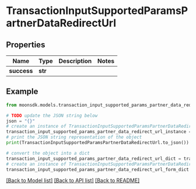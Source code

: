 # TransactionInputSupportedParamsPartnerDataRedirectUrl

## Properties

| Name        | Type    | Description | Notes |
| ----------- | ------- | ----------- | ----- |
| **success** | **str** |             |       |

## Example

```python
from moonsdk.models.transaction_input_supported_params_partner_data_redirect_url import TransactionInputSupportedParamsPartnerDataRedirectUrl

# TODO update the JSON string below
json = "{}"
# create an instance of TransactionInputSupportedParamsPartnerDataRedirectUrl from a JSON string
transaction_input_supported_params_partner_data_redirect_url_instance = TransactionInputSupportedParamsPartnerDataRedirectUrl.from_json(json)
# print the JSON string representation of the object
print(TransactionInputSupportedParamsPartnerDataRedirectUrl.to_json())

# convert the object into a dict
transaction_input_supported_params_partner_data_redirect_url_dict = transaction_input_supported_params_partner_data_redirect_url_instance.to_dict()
# create an instance of TransactionInputSupportedParamsPartnerDataRedirectUrl from a dict
transaction_input_supported_params_partner_data_redirect_url_form_dict = transaction_input_supported_params_partner_data_redirect_url.from_dict(transaction_input_supported_params_partner_data_redirect_url_dict)
```

[\[Back to Model list\]](./#documentation-for-models) [\[Back to API list\]](./#documentation-for-api-endpoints) [\[Back to README\]](./)
